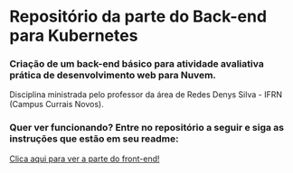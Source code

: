 # Repositório da parte do Back-end para Kubernetes
### Criação de um back-end básico para atividade avaliativa prática de desenvolvimento web para Nuvem. 
Disciplina ministrada pelo professor da área de Redes Denys Silva - IFRN (Campus Currais Novos).
### Quer ver funcionando? Entre no repositório a seguir e siga as instruções que estão em seu readme:
<a href="https://github.com/AmandaKly/denysfrontend">Clica aqui para ver a parte do front-end!</a>

